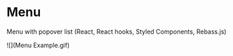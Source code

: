 # Menu
Menu with popover list (React, React hooks, Styled Components, Rebass.js)

![](Menu Example.gif)
